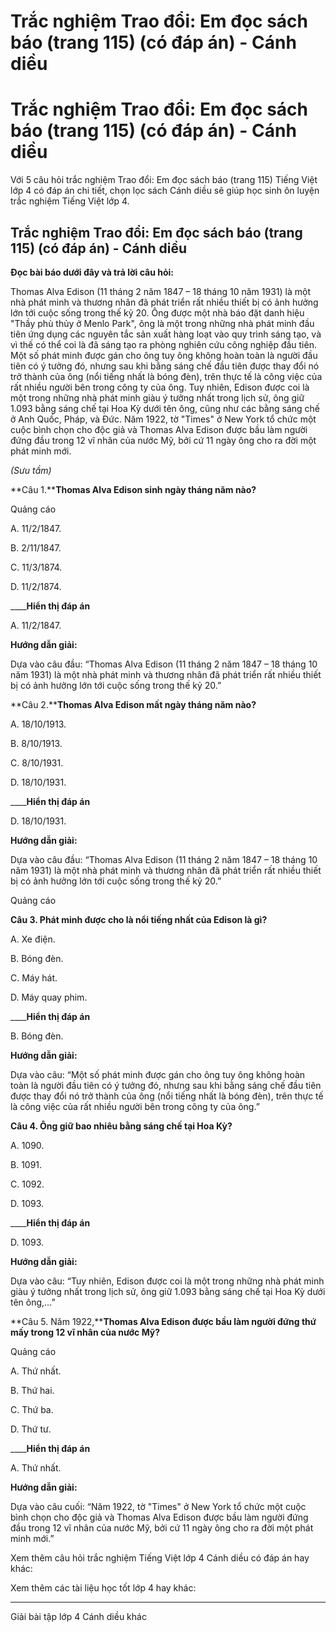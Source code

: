 # Trắc nghiệm Trao đổi: Em đọc sách báo (trang 115) (có đáp án) - Cánh diều

# Trắc nghiệm Trao đổi: Em đọc sách báo (trang 115) (có đáp án) - Cánh diều

Với 5 câu hỏi trắc nghiệm Trao đổi: Em đọc sách báo (trang 115) Tiếng Việt lớp 4 có đáp án chi tiết, chọn lọc sách Cánh diều sẽ giúp học sinh ôn luyện trắc nghiệm Tiếng Việt lớp 4.

## Trắc nghiệm Trao đổi: Em đọc sách báo (trang 115) (có đáp án) - Cánh diều

**Đọc bài báo dưới đây và trả lời câu hỏi:**

Thomas Alva Edison (11 tháng 2 năm 1847 – 18 tháng 10 năm 1931) là một nhà phát minh và thương nhân đã phát triển rất nhiều thiết bị có ảnh hưởng lớn tới cuộc sống trong thế kỷ 20. Ông được một nhà báo đặt danh hiệu "Thầy phù thủy ở Menlo Park", ông là một trong những nhà phát minh đầu tiên ứng dụng các nguyên tắc sản xuất hàng loạt vào quy trình sáng tạo, và vì thế có thể coi là đã sáng tạo ra phòng nghiên cứu công nghiệp đầu tiên. Một số phát minh được gán cho ông tuy ông không hoàn toàn là người đầu tiên có ý tưởng đó, nhưng sau khi bằng sáng chế đầu tiên được thay đổi nó trở thành của ông (nổi tiếng nhất là bóng đèn), trên thực tế là công việc của rất nhiều người bên trong công ty của ông. Tuy nhiên, Edison được coi là một trong những nhà phát minh giàu ý tưởng nhất trong lịch sử, ông giữ 1.093 bằng sáng chế tại Hoa Kỳ dưới tên ông, cũng như các bằng sáng chế ở Anh Quốc, Pháp, và Đức. Năm 1922, tờ "Times" ở New York tổ chức một cuộc bình chọn cho độc giả và Thomas Alva Edison được bầu làm người đứng đầu trong 12 vĩ nhân của nước Mỹ, bởi cứ 11 ngày ông cho ra đời một phát minh mới.

_(Sưu tầm)_

**Câu 1.****Thomas Alva Edison sinh ngày tháng năm nào?**

Quảng cáo

A. 11/2/1847.

B. 2/11/1847.

C. 11/3/1874.

D. 11/2/1874.

____**Hiển thị đáp án**

A. 11/2/1847.

**Hướng dẫn giải:**

Dựa vào câu đầu: “Thomas Alva Edison (11 tháng 2 năm 1847 – 18 tháng 10 năm 1931) là một nhà phát minh và thương nhân đã phát triển rất nhiều thiết bị có ảnh hưởng lớn tới cuộc sống trong thế kỷ 20.”

**Câu 2.****Thomas Alva Edison mất ngày tháng năm nào?**

A. 18/10/1913.

B. 8/10/1913.

C. 8/10/1931.

D. 18/10/1931.

____**Hiển thị đáp án**

D. 18/10/1931.

**Hướng dẫn giải:**

Dựa vào câu đầu: “Thomas Alva Edison (11 tháng 2 năm 1847 – 18 tháng 10 năm 1931) là một nhà phát minh và thương nhân đã phát triển rất nhiều thiết bị có ảnh hưởng lớn tới cuộc sống trong thế kỷ 20.”

Quảng cáo

**Câu 3. Phát minh được cho là nổi tiếng nhất của Edison là gì?**

A. Xe điện.

B. Bóng đèn.

C. Máy hát.

D. Máy quay phim.

____**Hiển thị đáp án**

B. Bóng đèn.

**Hướng dẫn giải:**

Dựa vào câu: “Một số phát minh được gán cho ông tuy ông không hoàn toàn là người đầu tiên có ý tưởng đó, nhưng sau khi bằng sáng chế đầu tiên được thay đổi nó trở thành của ông (nổi tiếng nhất là bóng đèn), trên thực tế là công việc của rất nhiều người bên trong công ty của ông.”

**Câu 4. Ông giữ bao nhiêu bằng sáng chế tại Hoa Kỳ?**

A. 1090.

B. 1091.

C. 1092.

D. 1093.

____**Hiển thị đáp án**

D. 1093.

**Hướng dẫn giải:**

Dựa vào câu: “Tuy nhiên, Edison được coi là một trong những nhà phát minh giàu ý tưởng nhất trong lịch sử, ông giữ 1.093 bằng sáng chế tại Hoa Kỳ dưới tên ông,…”

**Câu 5. Năm 1922,****Thomas Alva Edison được bầu làm người đứng thứ mấy trong 12 vĩ nhân của nước Mỹ?**

Quảng cáo

A. Thứ nhất.

B. Thứ hai.

C. Thứ ba.

D. Thứ tư.

____**Hiển thị đáp án**

A. Thứ nhất.

**Hướng dẫn giải:**

Dựa vào câu cuối: “Năm 1922, tờ "Times" ở New York tổ chức một cuộc bình chọn cho độc giả và Thomas Alva Edison được bầu làm người đứng đầu trong 12 vĩ nhân của nước Mỹ, bởi cứ 11 ngày ông cho ra đời một phát minh mới.”

Xem thêm câu hỏi trắc nghiệm Tiếng Việt lớp 4 Cánh diều có đáp án hay khác:

Xem thêm các tài liệu học tốt lớp 4 hay khác:

* * *

Giải bài tập lớp 4 Cánh diều khác
